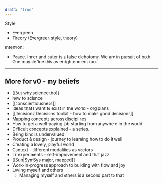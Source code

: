 ```yaml
---
draft: "true"
---
```

Style: 
- Evergreen
- Theory
(Evergreen style, theory)

Intention:
- Peace. Inner and outer is a false dichotomy. We are in pursuit of both. One may define this as enlightenment too. 

---
## More for v0 - my beliefs
- [[But why science tho]]
- how to science
- [[conscientiousness]]
- Ideas that I want to exist in the world - org plans
- [[decisions|Decisions toolkit - how to make good decisions]]
- Mapping concepts across disciplines 
- How to get a well-paying job starting from anywhere in the world
- Difficult concepts explained - a series. 
- Being kind is undervalued
- Product & design - journey to learning how to do it well
- Creating a lovely, playful world
- Context - different modalities as vectors
- Lil experiments - self-improvement and that jazz
- [[Sun|SymSys major, mapped]]
- Work-in-progress approach to building with flow and joy
- Loving myself and others 
	- Managing myself and others is a second part to that
